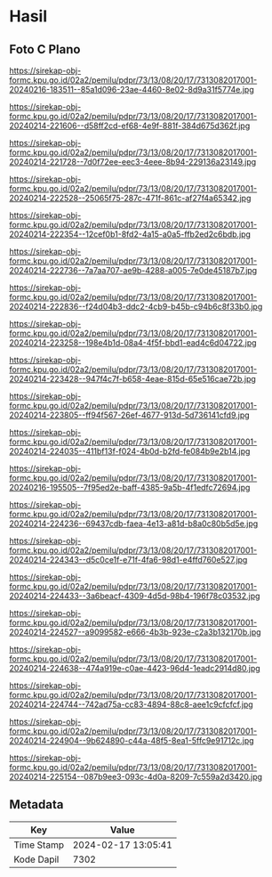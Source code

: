 # Hasil

## Foto C Plano

https://sirekap-obj-formc.kpu.go.id/02a2/pemilu/pdpr/73/13/08/20/17/7313082017001-20240216-183511--85a1d096-23ae-4460-8e02-8d9a31f5774e.jpg

https://sirekap-obj-formc.kpu.go.id/02a2/pemilu/pdpr/73/13/08/20/17/7313082017001-20240214-221606--d58ff2cd-ef68-4e9f-881f-384d675d362f.jpg

https://sirekap-obj-formc.kpu.go.id/02a2/pemilu/pdpr/73/13/08/20/17/7313082017001-20240214-221728--7d0f72ee-eec3-4eee-8b94-229136a23149.jpg

https://sirekap-obj-formc.kpu.go.id/02a2/pemilu/pdpr/73/13/08/20/17/7313082017001-20240214-222528--25065f75-287c-471f-861c-af27f4a65342.jpg

https://sirekap-obj-formc.kpu.go.id/02a2/pemilu/pdpr/73/13/08/20/17/7313082017001-20240214-222354--12cef0b1-8fd2-4a15-a0a5-ffb2ed2c6bdb.jpg

https://sirekap-obj-formc.kpu.go.id/02a2/pemilu/pdpr/73/13/08/20/17/7313082017001-20240214-222736--7a7aa707-ae9b-4288-a005-7e0de45187b7.jpg

https://sirekap-obj-formc.kpu.go.id/02a2/pemilu/pdpr/73/13/08/20/17/7313082017001-20240214-222836--f24d04b3-ddc2-4cb9-b45b-c94b6c8f33b0.jpg

https://sirekap-obj-formc.kpu.go.id/02a2/pemilu/pdpr/73/13/08/20/17/7313082017001-20240214-223258--198e4b1d-08a4-4f5f-bbd1-ead4c6d04722.jpg

https://sirekap-obj-formc.kpu.go.id/02a2/pemilu/pdpr/73/13/08/20/17/7313082017001-20240214-223428--947f4c7f-b658-4eae-815d-65e516cae72b.jpg

https://sirekap-obj-formc.kpu.go.id/02a2/pemilu/pdpr/73/13/08/20/17/7313082017001-20240214-223805--ff94f567-26ef-4677-913d-5d736141cfd9.jpg

https://sirekap-obj-formc.kpu.go.id/02a2/pemilu/pdpr/73/13/08/20/17/7313082017001-20240214-224035--411bf13f-f024-4b0d-b2fd-fe084b9e2b14.jpg

https://sirekap-obj-formc.kpu.go.id/02a2/pemilu/pdpr/73/13/08/20/17/7313082017001-20240216-195505--7f95ed2e-baff-4385-9a5b-4f1edfc72694.jpg

https://sirekap-obj-formc.kpu.go.id/02a2/pemilu/pdpr/73/13/08/20/17/7313082017001-20240214-224236--69437cdb-faea-4e13-a81d-b8a0c80b5d5e.jpg

https://sirekap-obj-formc.kpu.go.id/02a2/pemilu/pdpr/73/13/08/20/17/7313082017001-20240214-224343--d5c0ce1f-e71f-4fa6-98d1-e4ffd760e527.jpg

https://sirekap-obj-formc.kpu.go.id/02a2/pemilu/pdpr/73/13/08/20/17/7313082017001-20240214-224433--3a6beacf-4309-4d5d-98b4-196f78c03532.jpg

https://sirekap-obj-formc.kpu.go.id/02a2/pemilu/pdpr/73/13/08/20/17/7313082017001-20240214-224527--a9099582-e666-4b3b-923e-c2a3b132170b.jpg

https://sirekap-obj-formc.kpu.go.id/02a2/pemilu/pdpr/73/13/08/20/17/7313082017001-20240214-224638--474a919e-c0ae-4423-96d4-1eadc2914d80.jpg

https://sirekap-obj-formc.kpu.go.id/02a2/pemilu/pdpr/73/13/08/20/17/7313082017001-20240214-224744--742ad75a-cc83-4894-88c8-aee1c9cfcfcf.jpg

https://sirekap-obj-formc.kpu.go.id/02a2/pemilu/pdpr/73/13/08/20/17/7313082017001-20240214-224904--9b624890-c44a-48f5-8ea1-5ffc9e91712c.jpg

https://sirekap-obj-formc.kpu.go.id/02a2/pemilu/pdpr/73/13/08/20/17/7313082017001-20240214-225154--087b9ee3-093c-4d0a-8209-7c559a2d3420.jpg


## Metadata

| Key        | Value               |
| ---------- | ------------------- |
| Time Stamp | 2024-02-17 13:05:41 |
| Kode Dapil | 7302                |



